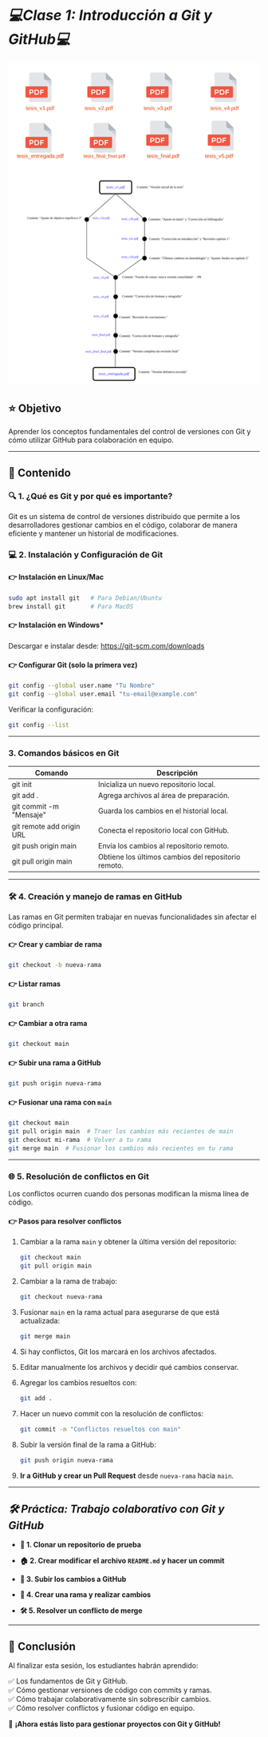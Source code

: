 # ***💻Clase 1: Introducción a Git y GitHub💻***

![Tesis-No-Git](./img/tesis_pdf.png)
![Tesis-Git](./img/git_tesis.png)


## ⭐ Objetivo
Aprender los conceptos fundamentales del control de versiones con Git y cómo utilizar GitHub para colaboración en equipo.


---

## 📄 Contenido
### 🔍 **1. ¿Qué es Git y por qué es importante?**
Git es un sistema de control de versiones distribuido que permite a los desarrolladores gestionar cambios en el código, colaborar de manera eficiente y mantener un historial de modificaciones.

### 💻 **2. Instalación y Configuración de Git**
#### **👉 Instalación en Linux/Mac**
```bash
sudo apt install git   # Para Debian/Ubuntu
brew install git       # Para MacOS
```
#### **👉 Instalación en Windows***

Descargar e instalar desde: https://git-scm.com/downloads

#### **👉 Configurar Git** (solo la primera vez)

```bash
git config --global user.name "Tu Nombre"  
git config --global user.email "tu-email@example.com"  
```

Verificar la configuración:

```bash
git config --list  
```

---

### **3. Comandos básicos en Git**

| Comando | Descripción |
|---------|-------------|
| git init | Inicializa un nuevo repositorio local. |
| git add . | Agrega archivos al área de preparación. |
| git commit -m "Mensaje" | Guarda los cambios en el historial local. |
| git remote add origin URL | Conecta el repositorio local con GitHub. |
| git push origin main | Envía los cambios al repositorio remoto. |
| git pull origin main | Obtiene los últimos cambios del repositorio remoto. |

---

### 🛠️ **4. Creación y manejo de ramas en GitHub**
Las ramas en Git permiten trabajar en nuevas funcionalidades sin afectar el código principal.

#### **👉 Crear y cambiar de rama**

```bash
git checkout -b nueva-rama
```
#### **👉 Listar ramas**

```bash
git branch
```

#### **👉 Cambiar a otra rama**

```bash
git checkout main
```


#### **👉 Subir una rama a GitHub**

```bash
git push origin nueva-rama
```
 

#### **👉 Fusionar una rama con `main`**

```bash
git checkout main  
git pull origin main  # Traer los cambios más recientes de main
git checkout mi-rama  # Volver a tu rama
git merge main  # Fusionar los cambios más recientes en tu rama
```
 

---

### 🌐 **5. Resolución de conflictos en Git**
Los conflictos ocurren cuando dos personas modifican la misma línea de código.

#### **👉 Pasos para resolver conflictos**

1. Cambiar a la rama `main` y obtener la última versión del repositorio:  
    ```bash
    git checkout main  
    git pull origin main  
    ```

2. Cambiar a la rama de trabajo:  
    ```bash
    git checkout nueva-rama  
    ```

3. Fusionar `main` en la rama actual para asegurarse de que está actualizada:  
    ```bash
    git merge main  
    ```

4. Si hay conflictos, Git los marcará en los archivos afectados.  

5. Editar manualmente los archivos y decidir qué cambios conservar.  

6. Agregar los cambios resueltos con:  
    ```bash
    git add .  
    ```

7. Hacer un nuevo commit con la resolución de conflictos:  
    ```bash
    git commit -m "Conflictos resueltos con main"  
    ```

8. Subir la versión final de la rama a GitHub:  
    ```bash
    git push origin nueva-rama  
    ```

9. **Ir a GitHub y crear un Pull Request** desde `nueva-rama` hacia `main`.  


---

## ***🛠️ Práctica: Trabajo colaborativo con Git y GitHub***

 - **🔄 1. Clonar un repositorio de prueba**

 - **🏠 2. Crear modificar el archivo `README.md` y hacer un commit**

 - **💾 3. Subir los cambios a GitHub**

 - **📝 4. Crear una rama y realizar cambios**

 - **🛠️ 5. Resolver un conflicto de merge**

---

## 🌟 **Conclusión**
Al finalizar esta sesión, los estudiantes habrán aprendido:

✅ Los fundamentos de Git y GitHub.  
✅ Cómo gestionar versiones de código con commits y ramas.  
✅ Cómo trabajar colaborativamente sin sobrescribir cambios.  
✅ Cómo resolver conflictos y fusionar código en equipo.

🚀 **¡Ahora estás listo para gestionar proyectos con Git y GitHub!**

